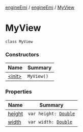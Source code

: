[engineEmi](../../index.md) / [engineEmi](../index.md) / [MyView](./index.md)

# MyView

`class MyView`

### Constructors

| Name | Summary |
|---|---|
| [&lt;init&gt;](-init-.md) | `MyView()` |

### Properties

| Name | Summary |
|---|---|
| [height](height.md) | `var height: `[`Double`](https://kotlinlang.org/api/latest/jvm/stdlib/kotlin/-double/index.html) |
| [width](width.md) | `var width: `[`Double`](https://kotlinlang.org/api/latest/jvm/stdlib/kotlin/-double/index.html) |
